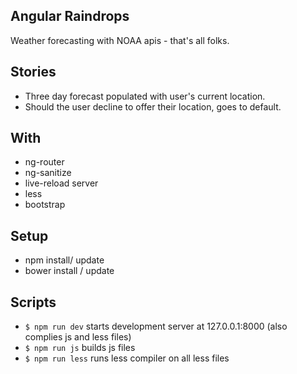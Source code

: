 ## Angular Raindrops

Weather forecasting with NOAA apis - that's all folks.

## Stories
- Three day forecast populated with user's current location. 
- Should the user decline to offer their location, goes to default.

## With
- ng-router
- ng-sanitize
- live-reload server
- less
- bootstrap 

## Setup
- npm install/ update
- bower install / update 

## Scripts
- `$ npm run dev` starts development server at 127.0.0.1:8000 (also complies js and less files)
- `$ npm run js` builds js files
- `$ npm run less` runs less compiler on all less files